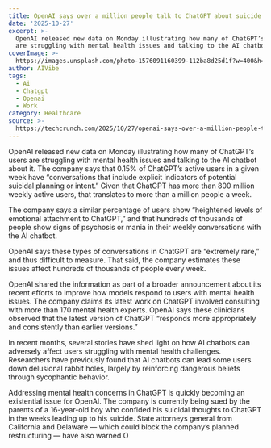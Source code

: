 ```yaml
---
title: OpenAI says over a million people talk to ChatGPT about suicide weekly
date: '2025-10-27'
excerpt: >-
  OpenAI released new data on Monday illustrating how many of ChatGPT’s users
  are struggling with mental health issues and talking to the AI chatbot abo...
coverImage: >-
  https://images.unsplash.com/photo-1576091160399-112ba8d25d1f?w=400&h=200&fit=crop&auto=format
author: AIVibe
tags:
  - Ai
  - Chatgpt
  - Openai
  - Work
category: Healthcare
source: >-
  https://techcrunch.com/2025/10/27/openai-says-over-a-million-people-talk-to-chatgpt-about-suicide-weekly/
---
```

OpenAI released new data on Monday illustrating how many of ChatGPT’s users are struggling with mental health issues and talking to the AI chatbot about it. The company says that 0.15% of ChatGPT’s active users in a given week have “conversations that include explicit indicators of potential suicidal planning or intent.” Given that ChatGPT has more than 800 million weekly active users, that translates to more than a million people a week.

The company says a similar percentage of users show “heightened levels of emotional attachment to ChatGPT,” and that hundreds of thousands of people show signs of psychosis or mania in their weekly conversations with the AI chatbot.


	
	




	
	



OpenAI says these types of conversations in ChatGPT are “extremely rare,” and thus difficult to measure. That said, the company estimates these issues affect hundreds of thousands of people every week.

OpenAI shared the information as part of a broader announcement about its recent efforts to improve how models respond to users with mental health issues. The company claims its latest work on ChatGPT involved consulting with more than 170 mental health experts. OpenAI says these clinicians observed that the latest version of ChatGPT “responds more appropriately and consistently than earlier versions.”

In recent months, several stories have shed light on how AI chatbots can adversely affect users struggling with mental health challenges. Researchers have previously found that AI chatbots can lead some users down delusional rabbit holes, largely by reinforcing dangerous beliefs through sycophantic behavior.

Addressing mental health concerns in ChatGPT is quickly becoming an existential issue for OpenAI. The company is currently being sued by the parents of a 16-year-old boy who confided his suicidal thoughts to ChatGPT in the weeks leading up to his suicide. State attorneys general from California and Delaware — which could block the company’s planned restructuring — have also warned O
